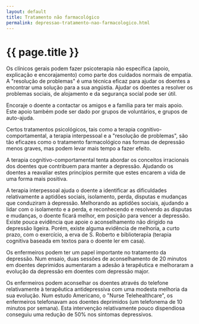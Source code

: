 ```yaml
---
layout: default
title: Tratamento não farmacológico
permalink: depressao-tratamento-nao-farmacologico.html
---
```


# {{ page.title }}

Os clínicos gerais podem fazer psicoterapia não específica (apoio, explicação e encorajamento) como parte dos cuidados normais de empatia. A "resolução de problemas" é uma técnica eficaz para ajudar os doentes a encontrar uma solução para a sua angústia. Ajudar os doentes a resolver os problemas sociais, de alojamento e da segurança social pode ser útil.

Encoraje o doente a contactar os amigos e a família para ter mais apoio. Este apoio também pode ser dado por grupos de voluntários, e grupos de auto-ajuda.

Certos tratamentos psicológicos, tais como a terapia cognitivo-comportamental, a terapia interpessoal e a "resolução de problemas", são tão eficazes como o tratamento farmacológico nas formas de depressão menos graves, mas podem levar mais tempo a fazer efeito.

A terapia cognitivo-comportamental tenta abordar os conceitos irracionais dos doentes que contribuem para manter a depressão. Ajudando os doentes a reavaliar estes princípios permite que estes encarem a vida de uma forma mais positiva.

A terapia interpessoal ajuda o doente a identificar as dificuldades relativamente a aptidões sociais, isolamento, perda, disputas e mudanças que conduziram à depressão. Melhorando as aptidões sociais, ajudando a lidar com o isolamento e a perda, e reconhecendo e resolvendo as disputas e mudanças, o doente ficará melhor, em posição para vencer a depressão. Existe pouca evidência que apoie o aconselhamento não dirigido na depressão ligeira. Porém, existe alguma evidência de melhoria, a curto prazo, com o exercício, a erva de S. Roberto e biblioterapia (terapia cognitiva baseada em textos para o doente ler em casa).

Os enfermeiros podem ter um papel importante no tratamento da depressão. Num ensaio, duas sessões de aconselhamento de 20 minutos em doentes deprimidos aumentaram a adesão à terapêutica e melhoraram a evolução da depressão em doentes com depressão major.

Os enfermeiros podem aconselhar os doentes através do telefone relativamente à terapêutica antidepressiva com uma modesta melhoria da sua evolução. Num estudo Americano, o "Nurse Telehealthcare", os enfermeiros telefonavam aos doentes deprimidos (um telefonema de 10 minutos por semana). Esta intervenção relativamente pouco dispendiosa conseguiu uma redução de 50% nos sintomas depressivos.
